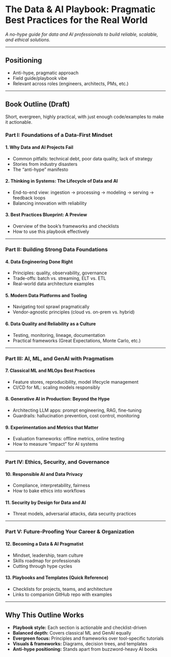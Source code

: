# The Data & AI Playbook: Pragmatic Best Practices for the Real World
*A no-hype guide for data and AI professionals to build reliable, scalable, and ethical solutions.*

---

## Positioning
- Anti-hype, pragmatic approach  
- Field guide/playbook vibe  
- Relevant across roles (engineers, architects, PMs, etc.)  

---

## Book Outline (Draft)
Short, evergreen, highly practical, with just enough code/examples to make it actionable.  

### Part I: Foundations of a Data-First Mindset

#### 1. Why Data and AI Projects Fail
- Common pitfalls: technical debt, poor data quality, lack of strategy  
- Stories from industry disasters  
- The “anti-hype” manifesto  

#### 2. Thinking in Systems: The Lifecycle of Data and AI
- End-to-end view: ingestion → processing → modeling → serving → feedback loops  
- Balancing innovation with reliability  

#### 3. Best Practices Blueprint: A Preview
- Overview of the book’s frameworks and checklists  
- How to use this playbook effectively  

---

### Part II: Building Strong Data Foundations

#### 4. Data Engineering Done Right
- Principles: quality, observability, governance  
- Trade-offs: batch vs. streaming, ELT vs. ETL  
- Real-world data architecture examples  

#### 5. Modern Data Platforms and Tooling
- Navigating tool sprawl pragmatically  
- Vendor-agnostic principles (cloud vs. on-prem vs. hybrid)  

#### 6. Data Quality and Reliability as a Culture
- Testing, monitoring, lineage, documentation  
- Practical frameworks (Great Expectations, Monte Carlo, etc.)  

---

### Part III: AI, ML, and GenAI with Pragmatism

#### 7. Classical ML and MLOps Best Practices
- Feature stores, reproducibility, model lifecycle management  
- CI/CD for ML: scaling models responsibly  

#### 8. Generative AI in Production: Beyond the Hype
- Architecting LLM apps: prompt engineering, RAG, fine-tuning  
- Guardrails: hallucination prevention, cost control, monitoring  

#### 9. Experimentation and Metrics that Matter
- Evaluation frameworks: offline metrics, online testing  
- How to measure “impact” for AI systems  

---

### Part IV: Ethics, Security, and Governance

#### 10. Responsible AI and Data Privacy
- Compliance, interpretability, fairness  
- How to bake ethics into workflows  

#### 11. Security by Design for Data and AI
- Threat models, adversarial attacks, data security practices  

---

### Part V: Future-Proofing Your Career & Organization

#### 12. Becoming a Data & AI Pragmatist
- Mindset, leadership, team culture  
- Skills roadmap for professionals  
- Cutting through hype cycles  

#### 13. Playbooks and Templates (Quick Reference)
- Checklists for projects, teams, and architecture  
- Links to companion GitHub repo with examples  

---

## Why This Outline Works
- **Playbook style:** Each section is actionable and checklist-driven  
- **Balanced depth:** Covers classical ML and GenAI equally  
- **Evergreen focus:** Principles and frameworks over tool-specific tutorials  
- **Visuals & frameworks:** Diagrams, decision trees, and templates  
- **Anti-hype positioning:** Stands apart from buzzword-heavy AI books
